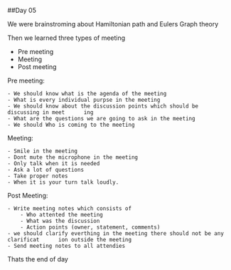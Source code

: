 ##Day 05

We were brainstroming about Hamiltonian path and Eulers Graph theory 

Then we learned three types of meeting

* Pre meeting
* Meeting
* Post meeting

Pre meeting:

	- We should know what is the agenda of the meeting 	
	- What is every individual purpse in the meeting
	- We should know about the discussion points which should be discussing in meet		 ing
	- What are the questions we are going to ask in the meeting
	- We should Who is coming to the meeting

Meeting:

	- Smile in the meeting
	- Dont mute the microphone in the meeting
	- Only talk when it is needed
	- Ask a lot of questions
	- Take proper notes
	- When it is your turn talk loudly.

Post Meeting:

	- Write meeting notes which consists of
		- Who attented the meeting
		- What was the discussion
		- Action points (owner, statement, comments)
	- we should clarify everthing in the meeting there should not be any clarificat		 ion outside the meeting
	- Send meeting notes to all attendies 

Thats the end of day

